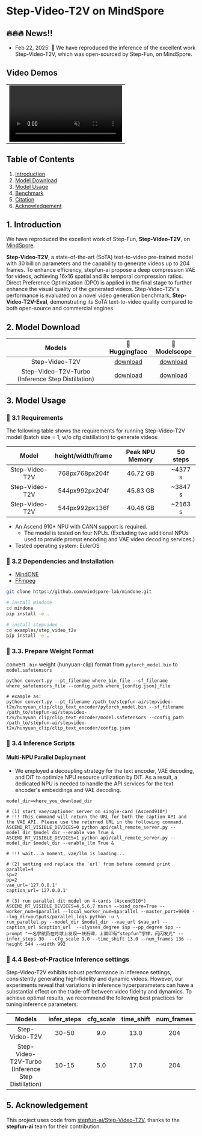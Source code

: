 

# Step-Video-T2V on MindSpore

## 🔥🔥🔥 News!!
* Feb 22, 2025: 👋 We have reproduced the inference of the excellent work Step-Video-T2V, which was open-sourced by Step-Fun, on MindSpore.


## Video Demos

<table border="0" style="width: 100%; text-align: center; margin-top: 1px;">
  <tr>
    <td><video src="https://github.com/user-attachments/assets/07dcec30-7f43-4751-adf2-9b09e93127e7" width="100%" controls autoplay loop muted></video></td>
  </tr>
</table>



## Table of Contents

1. [Introduction](#1-introduction)
2. [Model Download](#3-model-download)
3. [Model Usage](#4-model-usage)
4. [Benchmark](#5-benchmark)
5. [Citation](#7-citation)
6. [Acknowledgement](#8-ackownledgement)



## 1. Introduction

We have reproduced the excellent work of Step-Fun, **Step-Video-T2V**, on [MindSpore](https://www.mindspore.cn/).

**Step-Video-T2V**, a state-of-the-art (SoTA) text-to-video pre-trained model with 30 billion parameters and the capability to generate videos up to 204 frames. To enhance efficiency, stepfun-ai propose a deep compression VAE for videos, achieving 16x16 spatial and 8x temporal compression ratios. Direct Preference Optimization (DPO) is applied in the final stage to further enhance the visual quality of the generated videos. Step-Video-T2V's performance is evaluated on a novel video generation benchmark, **Step-Video-T2V-Eval**, demonstrating its SoTA text-to-video quality compared to both open-source and commercial engines.


## 2. Model Download
| Models   | 🤗Huggingface    |  🤖Modelscope |
|:-------:|:-------:|:-------:|
| Step-Video-T2V | [download](https://huggingface.co/stepfun-ai/stepvideo-t2v) | [download](https://www.modelscope.cn/models/stepfun-ai/stepvideo-t2v)
| Step-Video-T2V-Turbo (Inference Step Distillation) | [download](https://huggingface.co/stepfun-ai/stepvideo-t2v-turbo) | [download](https://www.modelscope.cn/models/stepfun-ai/stepvideo-t2v-turbo)


## 3. Model Usage
### 📜 3.1  Requirements

The following table shows the requirements for running Step-Video-T2V model (batch size = 1, w/o cfg distillation) to generate videos:

|     Model    |  height/width/frame |  Peak NPU Memory | 50 steps |
|:------------:|:------------:|:------------:|:------------:|
| Step-Video-T2V   |        768px768px204f      |  46.72 GB | ~4377 s |
| Step-Video-T2V   |        544px992px204f      |  45.83 GB | ~3847 s |
| Step-Video-T2V   |        544px992px136f      |  40.48 GB | ~2163 s |

* An Ascend 910* NPU with CANN support is required.
  * The model is tested on four NPUs. (Excluding two additional NPUs used to provide prompt encoding and VAE video decoding services.)
* Tested operating system: EulerOS


### 🔧 3.2 Dependencies and Installation

- [MindONE](https://github.com/mindspore-lab/mindone)
- [FFmpeg](https://www.ffmpeg.org/)
```bash
git clone https://github.com/mindspore-lab/mindone.git

# install mindone
cd mindone
pip install -e .

# install stepvideo
cd examples/step_video_t2v
pip install -e .
```

### 🔧 3.3. Prepare Weight Format

convert `.bin` weight (hunyuan-clip) format from `pytorch_model.bin` to `model.safetensors`

```shell
python convert.py --pt_filename where_bin_file --sf_filename where_safetensors_file --config_path where_{config.json}_file

# example as:
python convert.py --pt_filename /path_to/stepfun-ai/stepvideo-t2v/hunyuan_clip/clip_text_encoder/pytorch_model.bin --sf_filename /path_to/stepfun-ai/stepvideo-t2v/hunyuan_clip/clip_text_encoder/model.safetensors --config_path /path_to/stepfun-ai/stepvideo-t2v/hunyuan_clip/clip_text_encoder/config.json
```

###  🚀 3.4 Inference Scripts

#### Multi-NPU Parallel Deployment

- We employed a decoupling strategy for the text encoder, VAE decoding, and DiT to optimize NPU resource utilization by DiT. As a result, a dedicated NPU is needed to handle the API services for the text encoder's embeddings and VAE decoding.

```shell
model_dir=where_you_download_dir

# (1) start vae/captioner server on single-card (Ascend910*)
# !!! This command will return the URL for both the caption API and the VAE API. Please use the returned URL in the following command.
ASCEND_RT_VISIBLE_DEVICES=0 python api/call_remote_server.py --model_dir $model_dir --enable_vae True &
ASCEND_RT_VISIBLE_DEVICES=1 python api/call_remote_server.py --model_dir $model_dir --enable_llm True &

# !!! wait...a moment, vae/llm is loading...

# (2) setting and replace the `url` from before command print
parallel=4
sp=2
pp=2
vae_url='127.0.0.1'
caption_url='127.0.0.1'

# (3) run parallel dit model on 4-cards (Ascend910*)
ASCEND_RT_VISIBLE_DEVICES=4,5,6,7 msrun --bind_core=True --worker_num=$parallel --local_worker_num=$parallel --master_port=9000 --log_dir=outputs/parallel_logs python -u \
run_parallel.py --model_dir $model_dir --vae_url $vae_url --caption_url $caption_url  --ulysses_degree $sp --pp_degree $pp --prompt "一名宇航员在月球上发现一块石碑，上面印有“stepfun”字样，闪闪发光" --infer_steps 30  --cfg_scale 9.0 --time_shift 13.0 --num_frames 136 --height 544 --width 992
```


###  🚀 4.4 Best-of-Practice Inference settings
Step-Video-T2V exhibits robust performance in inference settings, consistently generating high-fidelity and dynamic videos. However, our experiments reveal that variations in inference hyperparameters can have a substantial effect on the trade-off between video fidelity and dynamics. To achieve optimal results, we recommend the following best practices for tuning inference parameters:

| Models   | infer_steps   | cfg_scale  | time_shift | num_frames |
|:-------:|:-------:|:-------:|:-------:|:-------:|
| Step-Video-T2V | 30-50 | 9.0 |  13.0 | 204
| Step-Video-T2V-Turbo (Inference Step Distillation) | 10-15 | 5.0 | 17.0 | 204 |


## 5. Acknowledgement
This project uses code from [stepfun-ai/Step-Video-T2V](https://github.com/stepfun-ai/Step-Video-T2V), thanks to the **stepfun-ai** team for their contribution.
